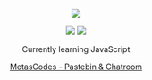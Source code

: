 
<p align="center">  
<img src="https://external-content.duckduckgo.com/iu/?u=https%3A%2F%2Fi.pinimg.com%2Foriginals%2F0a%2F6f%2F06%2F0a6f0697514f5517e35b2e741eaaabed.gif&f=1&nofb=1">
</p>
    <p align="center">
  <img src="https://discord.c99.nl/widget/theme-4/855748035832971284.png"/>
  <img src="https://discord.c99.nl/widget/theme-4/836591651895640074.png"/>
</p>
<p align="center">
Currently learning JavaScript
<p align="center">
    <a href="https://metas.codes">MetasCodes - Pastebin & Chatroom</a>

